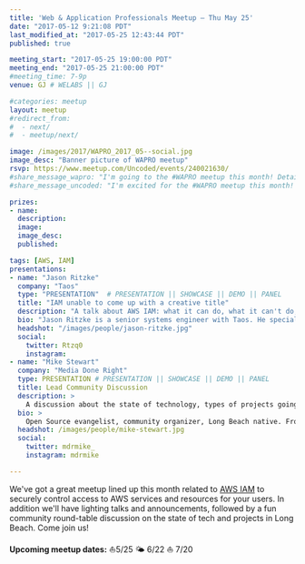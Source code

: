 ```yaml
---
title: 'Web & Application Professionals Meetup – Thu May 25'
date: "2017-05-12 9:21:08 PDT"                                                  # posted date
last_modified_at: "2017-05-25 12:43:44 PDT"                                     # last_modified_at date
published: true

meeting_start: "2017-05-25 19:00:00 PDT"                                         # meeting start date
meeting_end: "2017-05-25 21:00:00 PDT"                                           # meeting end date
#meeting_time: 7-9p
venue: GJ # WELABS || GJ

#categories: meetup
layout: meetup
#redirect_from:
#  - next/
#  - meetup/next/

image: /images/2017/WAPRO_2017_05--social.jpg
image_desc: "Banner picture of WAPRO meetup"
rsvp: https://www.meetup.com/Uncoded/events/240021630/
#share_message_wapro: "I'm going to the #WAPRO meetup this month! Details: meetup.com/uncoded/events/"
#share_message_uncoded: "I'm excited for the #WAPRO meetup this month! meetup.com/uncoded/events/ @uncodedlb #uncoded"

prizes:
- name:
  description:
  image:
  image_desc:
  published:

tags: [AWS, IAM]
presentations:
- name: "Jason Ritzke"
  company: "Taos"
  type: "PRESENTATION"  # PRESENTATION || SHOWCASE || DEMO || PANEL
  title: "IAM unable to come up with a creative title"
  description: "A talk about AWS IAM: what it can do, what it can't do, and why you should care (probably more than a little)."
  bio: "Jason Ritzke is a senior systems engineer with Taos. He specializes in secure, effective deployments of open-source software that help businesses and individuals achieve their goals and dreams. He helps run DC562 and is a maintainer of the Reclass external node classifier."
  headshot: "/images/people/jason-ritzke.jpg"
  social:
    twitter: Rtzq0
    instagram:
- name: "Mike Stewart"
  company: "Media Done Right"
  type: PRESENTATION # PRESENTATION || SHOWCASE || DEMO || PANEL
  title: Lead Community Discussion
  description: >
    A discussion about the state of technology, types of projects going on locally, and time for general Q & A.
  bio: >
    Open Source evangelist, community organizer, Long Beach native. From enterprise I.T. to consulting.  Ultimately, licensing independence for his clients plus the discovery of the principles behind free software, led him to Drupal as a veritable swiss-army-knife for the web, and more generally the promotion and use of freedom software.
  headshot: /images/people/mike-stewart.jpg
  social:
    twitter: mdrmike_
    instagram: mdrmike

---
```



We've got a great meetup lined up this month related to [AWS IAM](https://aws.amazon.com/iam/) to securely control access to AWS services and resources for your users.  In addition we'll have lighting talks and announcements, followed by a fun community round-table discussion on the state of tech and projects in Long Beach.  Come join us!

**Upcoming meetup dates:**  ⛵5/25  🌤 6/22 ⛵  7/20


<!--break-->
